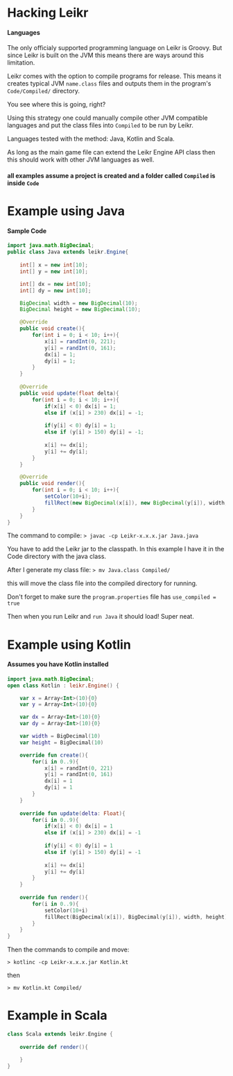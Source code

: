 # Hacking Leikr

#### Languages

The only officialy supported programming language on Leikr is Groovy. But since Leikr is built on the JVM this means there are ways around this limitation.

Leikr comes with the option to compile programs for release. This means it creates typical JVM `name.class` files and outputs them in the program's `Code/Compiled/` directory. 

You see where this is going, right?

Using this strategy one could manually compile other JVM compatible languages and put the class files into `Compiled` to be run by Leikr. 

Languages tested with the method: Java, Kotlin and Scala.

As long as the main game file can extend the Leikr Engine API class then this should work with other JVM languages as well. 

#### all examples assume a project is created and a folder called `Compiled` is inside `Code`
# Example using Java

#### Sample Code
```Java
import java.math.BigDecimal;
public class Java extends leikr.Engine{
	
	int[] x = new int[10];
	int[] y = new int[10];

	int[] dx = new int[10];
	int[] dy = new int[10];

	BigDecimal width = new BigDecimal(10);
	BigDecimal height = new BigDecimal(10);

	@Override
	public void create(){
		for(int i = 0; i < 10; i++){
			x[i] = randInt(0, 221);
			y[i] = randInt(0, 161);
			dx[i] = 1;
			dy[i] = 1;
		}
	}
	
	@Override
	public void update(float delta){
		for(int i = 0; i < 10; i++){
			if(x[i] < 0) dx[i] = 1;
			else if (x[i] > 230) dx[i] = -1;
			
			if(y[i] < 0) dy[i] = 1;
			else if (y[i] > 150) dy[i] = -1;
			
			x[i] += dx[i];
			y[i] += dy[i];
		}
	}

	@Override
	public void render(){                 
		for(int i = 0; i < 10; i++){ 	
			setColor(10+i);
			fillRect(new BigDecimal(x[i]), new BigDecimal(y[i]), width, height);
		}
	}
}
```

The command to compile: 
`> javac -cp Leikr-x.x.x.jar Java.java`

You have to add the Leikr jar to the classpath. In this example I have it in the Code directory with the java class.

After I generate my class file:
`> mv Java.class Compiled/` 

this will move the class file into the compiled directory for running.

Don't forget to make sure the `program.properties` file has `use_compiled = true`

Then when you run Leikr and `run Java` it should load! Super neat.

# Example using Kotlin
#### Assumes you have Kotlin installed
```Kotlin
import java.math.BigDecimal;
open class Kotlin : leikr.Engine() {

	var x = Array<Int>(10){0}
	var y = Array<Int>(10){0}

	var dx = Array<Int>(10){0}
	var dy = Array<Int>(10){0}

	var width = BigDecimal(10)
	var height = BigDecimal(10)

	override fun create(){
		for(i in 0..9){
			x[i] = randInt(0, 221)
			y[i] = randInt(0, 161)
			dx[i] = 1
			dy[i] = 1
		}
	}
    
	override fun update(delta: Float){	
		for(i in 0..9){
			if(x[i] < 0) dx[i] = 1
			else if (x[i] > 230) dx[i] = -1
			
			if(y[i] < 0) dy[i] = 1
			else if (y[i] > 150) dy[i] = -1
			
			x[i] += dx[i]
			y[i] += dy[i]
		}
	}
    
	override fun render(){                 
		for(i in 0..9){
			setColor(10+i)
			fillRect(BigDecimal(x[i]), BigDecimal(y[i]), width, height)
		}
	}
}	
```

Then the commands to compile and move:

`> kotlinc -cp Leikr-x.x.x.jar Kotlin.kt`

then

`> mv Kotlin.kt Compiled/`

# Example in Scala

```Scala
class Scala extends leikr.Engine {
  	
    override def render(){                 

    }
}	
```
